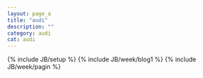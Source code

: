 ```yaml
---
layout: page_a
title: "audi"
description: ""
category: audi
cat: audi
---
```

{% include JB/setup %}
{% include JB/week/blog1 %}
{% include JB/week/pagin %}
